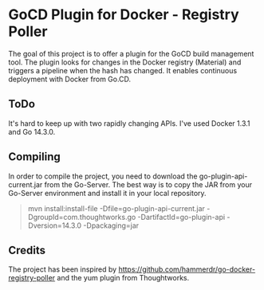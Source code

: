 <h1>GoCD Plugin for Docker - Registry Poller</h1>

The goal of this project is to offer a plugin for the GoCD build management tool. The plugin looks for changes in the Docker registry (Material) and triggers a pipeline
when the hash has changed. It enables continuous deployment with Docker from Go.CD.


<h2>ToDo</h2>
It's hard to keep up with two rapidly changing APIs. I've used Docker 1.3.1 and Go 14.3.0. 

<h2>Compiling</h2>
In order to compile the project, you need to download the go-plugin-api-current.jar from the Go-Server. The best way is to copy the JAR from your Go-Server environment and install
it in your local repository.

<blockquote>
mvn install:install-file -Dfile=go-plugin-api-current.jar -DgroupId=com.thoughtworks.go -DartifactId=go-plugin-api -Dversion=14.3.0 -Dpackaging=jar
</blockquote>


<h2>Credits</h2>

The project has been inspired by https://github.com/hammerdr/go-docker-registry-poller and the yum plugin from Thoughtworks.
